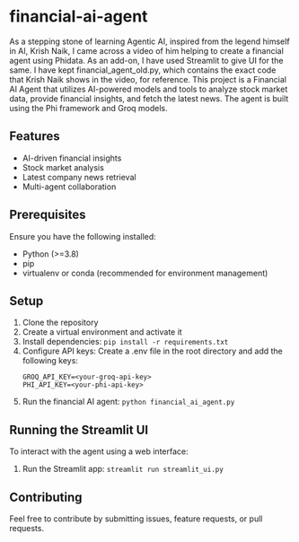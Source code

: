# financial-ai-agent
As a stepping stone of learning Agentic AI, inspired from the legend himself in AI, Krish Naik, I came across a video of him helping to create a financial agent using Phidata. As an add-on, I have used Streamlit to give UI for the same.
I have kept financial_agent_old.py, which contains the exact code that Krish Naik shows in the video, for reference.
This project is a Financial AI Agent that utilizes AI-powered models and tools to analyze stock market data, provide financial insights, and fetch the latest news. The agent is built using the Phi framework and Groq models.

## Features
- AI-driven financial insights
- Stock market analysis
- Latest company news retrieval
- Multi-agent collaboration

## Prerequisites
Ensure you have the following installed:
- Python (>=3.8)
- pip
- virtualenv or conda (recommended for environment management)

## Setup
1. Clone the repository
2. Create a virtual environment and activate it
3. Install dependencies: ```pip install -r requirements.txt```
4. Configure API keys:
    Create a .env file in the root directory and add the following keys:
   ```
   GROQ_API_KEY=<your-groq-api-key>
   PHI_API_KEY=<your-phi-api-key>
   ```
5. Run the financial AI agent: ```python financial_ai_agent.py```

## Running the Streamlit UI
To interact with the agent using a web interface:
1. Run the Streamlit app: ```streamlit run streamlit_ui.py```

## Contributing
Feel free to contribute by submitting issues, feature requests, or pull requests.
